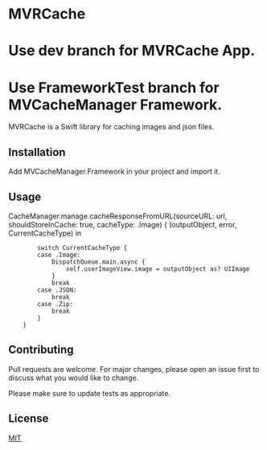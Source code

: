 # MVRCache

# Use dev branch for MVRCache App.
# Use FrameworkTest branch for MVCacheManager Framework.

MVRCache is a Swift library for caching images and json files.

## Installation

Add MVCacheManager.Framework in your project and import it.

## Usage

CacheManager.manage.cacheResponseFromURL(sourceURL: url, shouldStoreInCache: true, cacheType: .Image) { (outputObject, error, CurrentCacheType) in
            
            switch CurrentCacheType {
            case .Image:
                DispatchQueue.main.async {
                    self.userImageView.image = outputObject as? UIImage
                }
                break
            case .JSON:
                break
            case .Zip:
                break
            }
        }


## Contributing
Pull requests are welcome. For major changes, please open an issue first to discuss what you would like to change.

Please make sure to update tests as appropriate.

## License
[MIT](https://choosealicense.com/licenses/mit/)
